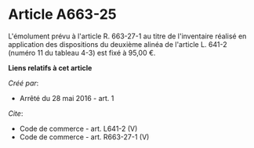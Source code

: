 # Article A663-25

L'émolument prévu à l'article R. 663-27-1 au titre de l'inventaire réalisé en application des dispositions du deuxième alinéa
de l'article L. 641-2 (numéro 11 du tableau 4-3) est fixé à 95,00 €.

**Liens relatifs à cet article**

_Créé par_:

  - Arrêté du 28 mai 2016 - art. 1

_Cite_:

  - Code de commerce - art. L641-2 (V)
  - Code de commerce - art. R663-27-1 (V)
